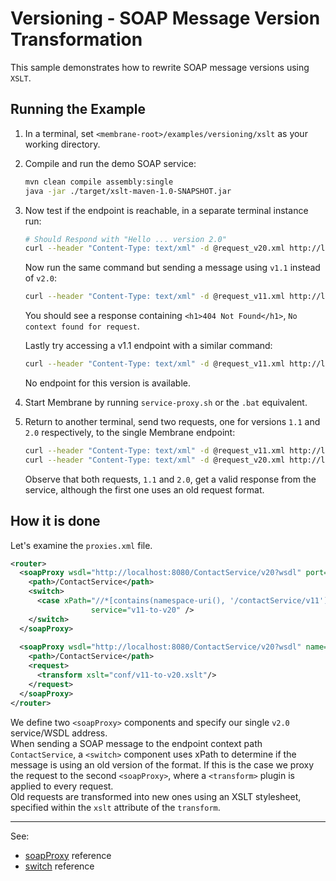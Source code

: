 # Versioning - SOAP Message Version Transformation

This sample demonstrates how to rewrite SOAP message versions using `XSLT`.


## Running the Example

1. In a terminal, set `<membrane-root>/examples/versioning/xslt` as your working directory.


2. Compile and run the demo SOAP service:
    ```sh
    mvn clean compile assembly:single
    java -jar ./target/xslt-maven-1.0-SNAPSHOT.jar
    ```


3. Now test if the endpoint is reachable, in a separate terminal instance run:
    ```sh
   # Should Respond with "Hello ... version 2.0"
    curl --header "Content-Type: text/xml" -d @request_v20.xml http://localhost:8080/ContactService/v20
    ```
   
    Now run the same command but sending a message using `v1.1` instead of `v2.0`:
    ```sh
    curl --header "Content-Type: text/xml" -d @request_v11.xml http://localhost:8080/ContactService/v20
    ```
    You should see a response containing `<h1>404 Not Found</h1>`, `No context found for request`.

    Lastly try accessing a v1.1 endpoint with a similar command:
    ```sh
    curl --header "Content-Type: text/xml" -d @request_v11.xml http://localhost:8080/ContactService/v11
    ```
    No endpoint for this version is available.


4. Start Membrane by running `service-proxy.sh` or the `.bat` equivalent.


5. Return to another terminal, send two requests, one for versions `1.1` and `2.0` respectively, 
    to the single Membrane endpoint:
    ```sh
    curl --header "Content-Type: text/xml" -d @request_v11.xml http://localhost:2000/ContactService
    curl --header "Content-Type: text/xml" -d @request_v20.xml http://localhost:2000/ContactService
    ```
   Observe that both requests, `1.1` and `2.0`, get a valid response from the service, although 
    the first one uses an old request format.

## How it is done

Let's examine the `proxies.xml` file.

```xml
<router>
  <soapProxy wsdl="http://localhost:8080/ContactService/v20?wsdl" port="2000">
    <path>/ContactService</path>
    <switch>
      <case xPath="//*[contains(namespace-uri(), '/contactService/v11')]"
                  service="v11-to-v20" />
    </switch>
  </soapProxy>
    
  <soapProxy wsdl="http://localhost:8080/ContactService/v20?wsdl" name="v11-to-v20" port="2000">
    <path>/ContactService</path>
    <request>
      <transform xslt="conf/v11-to-v20.xslt"/>
    </request>
  </soapProxy>
</router>
```

We define two `<soapProxy>` components and specify our single `v2.0` service/WSDL address.  
When sending a SOAP message to the endpoint context path `ContactService`,
a `<switch>` component uses xPath to determine if the message is using an old version of the format.
If this is the case we proxy the request to the second `<soapProxy>`, where a `<transform>` plugin is applied to every request.  
Old requests are transformed into new ones using an XSLT stylesheet, specified within the `xslt` attribute of the `transform`.

---
See:
- [soapProxy](https://membrane-soa.org/api-gateway-doc/current/configuration/reference/soapProxy.htm) reference
- [switch](https://membrane-soa.org/api-gateway-doc/current/configuration/reference/switch.htm) reference